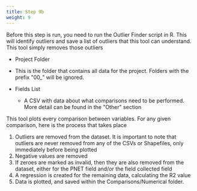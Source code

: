 ```yaml
---
title: Step 9b
weight: 9
---
```


Before this step is run, you  need to run the Outlier Finder script in R. This will identify outliers and save a list of outliers that this tool can understand. This tool simply removes those outliers

- Project Folder
  
- This is the folder that contains all data for the project. Folders with the prefix "00_" will be ignored.
  
- Fields List

  - A CSV with data about what comparisons need to be performed. More detail can be found in the "Other" section

  

This tool plots every comparison between variables. For any given comparison, here is the process that takes place

1. Outliers are removed from the dataset. It is important to note that outliers are never removed from any of the CSVs or Shapefiles, only immediately before being plotted
2. Negative values are removed
3. If zeroes are marked as invalid, then they are also removed from the dataset, either for the PNET field and/or the field collected field
4. A regression is created for the remaining data, calculating the R2 value
5. Data is plotted, and saved within the Comparisons/Numerical folder.

